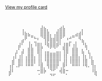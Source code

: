 [View my profile card](https://lykoiloves.github.io/Github-Landing-Page-Template/index.html)
⠀⠀⠀⠀⠀⠀⠀⠀⠀⠀⠀⠀⠀⠀⠀⠀⠀⠀⠀⠀⠀⠀⠀⠀⠀⠀⠀⠀⠀⠀
<pre>
⠀⠀⠀⠀⠀⠀⠀⠀⠀⠀⠀⠀⠀⠀⠀⠀⠀⠀⠀⠀⠀⠀⠀⠀⠀⠀⠀⠀⠀⠀⠀
⠀⠀⠀⠀⠀⠀⠀⠀⠀⠀⠀⠀⠀⠀⠀⠀⠀⠀⠀⠀⠀⠀⠀⠀⠀⠀⠀⠀⠀⠀⠀
⠀⠀⠀⠀⠀⠀⠀⠀⠀⠀⠀⣰⣄⠀⠀⠀⠀⣠⣆⠀⠀⠀⠀⠀⠀⠀⠀⠀⠀⠀⠀
⠀⠀⠀⠀⠀⢸⣄⡀⠀⠀⠀⣿⣿⣧⠀⠀⣼⣿⣿⠀⠀⠀⢀⣠⡇⠀⠀⠀⠀⠀⠀
⠀⠀⠀⠀⠀⠈⣿⠛⠶⣄⡀⠻⣿⣿⣇⣸⣿⣿⠟⢀⣠⠶⠛⣿⠁⠀⠀⠀⠀⠀⠀
⠀⠀⠀⠀⢀⡾⠁⢠⠀⢤⣁⡀⢸⣟⣿⣿⣻⡇⢀⣈⡤⠀⡄⠈⢷⡀⠀⠀⠀⠀⠀
⠀⠀⠀⠀⡾⠁⠀⣸⣇⠘⣿⣧⠈⠻⡿⢿⠟⠁⣼⣿⠃⣸⣇⠀⠈⢷⠀⠀⠀⠀⠀
⠀⠀⠀⣰⠁⣼⠀⣿⣿⠀⣿⡇⢠⣤⣀⣀⣤⡄⢹⣿⠀⣿⣿⠀⣧⠈⣆⠀⠀⠀⠀
⠀⠀⢠⡇⢰⡇⢠⣿⣿⡄⢸⡇⢸⣿⣿⣿⣿⡇⢸⡇⢠⣿⣿⡄⢸⡆⢸⡄⠀⠀⠀
⠀⠀⣾⠀⣿⡇⢸⣿⣿⡇⢸⣇⠘⣿⣿⣿⣿⠃⣸⡇⢸⣿⣿⡇⢸⣿⠀⣷⠀⠀⠀
⠀⢰⡏⠠⠟⠃⠘⠛⠛⠀⠘⣿⡀⢻⣿⣿⡟⢀⡿⠃⠀⠛⠛⠃⠘⠻⠄⢹⡆⠀⠀
⠀⣼⠇⠀⠀⠀⠀⠀⠀⠀⠒⣿⡷⠀⠙⠋⠀⢾⣿⠒⠀⠀⠀⠀⠀⠀⠀⠸⣧⠀⠀
⠀⠋⠀⠀⠀⠀⠀⠀⠀⠀⠈⠀⠀⠀⠙⠋⠀⠀⠀⠁⠀⠀⠀⠀⠀⠀⠀⠀⠙⠀⠀
⠀⠀⠀⠀⠀⠀⠀⠀⠀⠀⠀⠀⠀⠀⠀⠀⠀⠀⠀⠀⠀⠀⠀⠀⠀⠀⠀⠀⠀⠀⠀
⠀⠀⠀⠀⠀⠀⠀⠀⠀⠀⠀⠀⠀⠀⠀⠀⠀⠀⠀⠀⠀⠀⠀⠀⠀⠀⠀⠀⠀⠀⠀
</pre>

